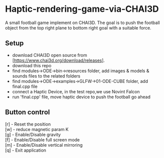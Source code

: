 # Haptic-rendering-game-via-CHAI3D
A small football game implement on CHAI3D. The goal is to push the football object from the top right plane to bottom right goal with a suitable force.
## Setup
- download CHAI3D open source from [https://www.chai3d.org/download/releases].
- download this repo
- find modules->ODE->bin->resources folder, add images & models & sounds files to the related folders
- find modules->ODE->examples->GLFW->01-ODE-CUBE folder, add final.cpp file
- connect a Haptic Device, in the test repo,we use Novint Falcon
- run 'final.cpp' file, move haptic device to push the football go ahead
## Button control
[r] - Reset the position  
[w] - reduce magnetic param K  
[g] - Enable/Disable gravity  
[f] - Enable/Disable full screen mode  
[m] - Enable/Disable vertical mirroring  
[q] - Exit application  
